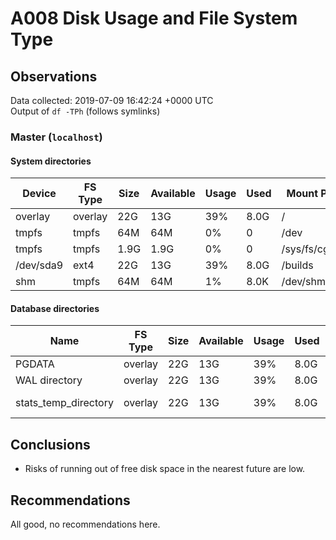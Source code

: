 # A008 Disk Usage and File System Type

## Observations ##
Data collected: 2019-07-09 16:42:24 +0000 UTC  
Output of `df -TPh` (follows symlinks)  


    
        
### Master (`localhost`) ###

#### System directories ####
| Device | FS Type | Size | Available | Usage | Used | Mount Point |
|-------|---------|------|-----------|-----|------|-------------|
| overlay|overlay|22G|13G|39%|8.0G|/ |
| tmpfs|tmpfs|64M|64M|0%|0|/dev |
| tmpfs|tmpfs|1.9G|1.9G|0%|0|/sys/fs/cgroup |
| /dev/sda9|ext4|22G|13G|39%|8.0G|/builds |
| shm|tmpfs|64M|64M|1%|8.0K|/dev/shm |


#### Database directories ####
| Name | FS Type | Size | Available | Usage | Used | Mount Point | Path | Device |
|-----|---------|------|-----------|-----|------|-------------|------|-------|
| PGDATA |overlay |22G |13G |39% |8.0G |/ |/var/lib/postgresql/11/main |overlay |
| WAL directory |overlay |22G |13G |39% |8.0G |/ |/var/lib/postgresql/11/main/pg_wal |overlay |
| stats_temp_directory |overlay |22G |13G |39% |8.0G |/ |/var/run/postgresql/11-main.pg_stat_tmp |overlay |


        
    




## Conclusions ##
  - Risks of running out of free disk space in the nearest future are low.
  
 


## Recommendations ##
  All good, no recommendations here.
 

